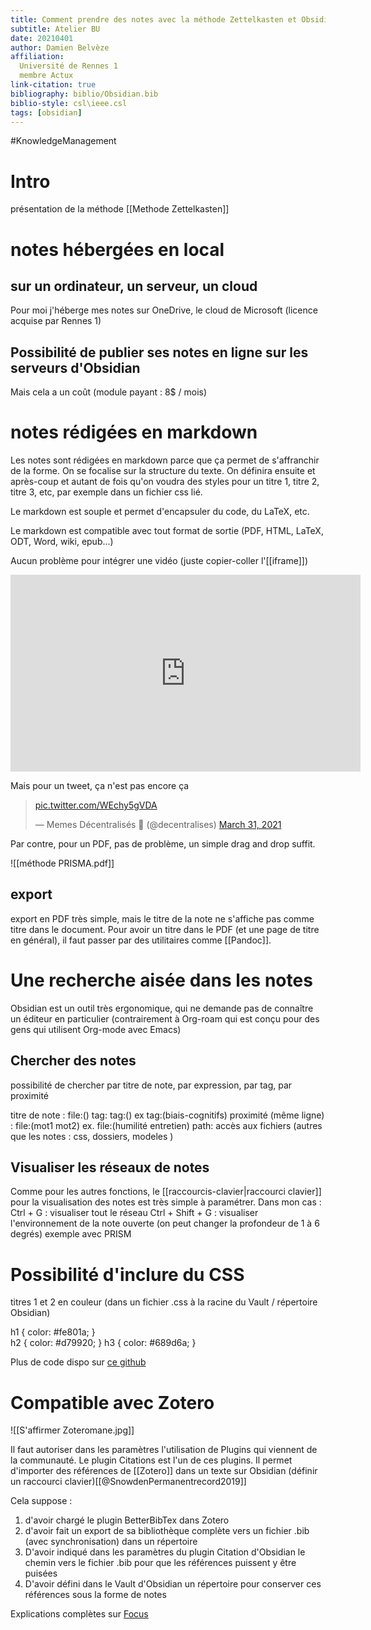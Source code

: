 ```yaml
---
title: Comment prendre des notes avec la méthode Zettelkasten et Obsidian
subtitle: Atelier BU
date: 20210401
author: Damien Belvèze
affiliation: 
  Université de Rennes 1
  membre Actux
link-citation: true
bibliography: biblio/Obsidian.bib
biblio-style: csl\ieee.csl
tags: [obsidian]
---
```


#KnowledgeManagement

# Intro

présentation de la méthode [[Methode Zettelkasten]]

# notes hébergées en local

## sur un ordinateur, un serveur, un cloud

Pour moi j'héberge mes notes sur OneDrive, le cloud de Microsoft (licence acquise par Rennes 1)

## Possibilité de publier ses notes en ligne sur les serveurs d'Obsidian

Mais cela a un coût (module payant : 8$ / mois)

# notes rédigées en markdown

Les notes sont rédigées en markdown parce que ça permet de s'affranchir de la forme. On se focalise sur la structure du texte. On définira ensuite et après-coup et autant de fois qu'on voudra des styles pour un titre 1, titre 2, titre 3, etc, par exemple dans un fichier css lié.

Le markdown est souple et permet d'encapsuler du code, du LaTeX, etc. 

Le markdown est compatible avec tout format de sortie (PDF, HTML, LaTeX, ODT, Word, wiki, epub...)

Aucun problème pour intégrer une vidéo (juste copier-coller l'[[iframe]])

<iframe width="560" height="315" src="https://www.youtube.com/embed/QgbLb6QCK88" title="YouTube video player" frameborder="0" allow="accelerometer; autoplay; clipboard-write; encrypted-media; gyroscope; picture-in-picture" allowfullscreen></iframe>

Mais pour un tweet, ça n'est pas encore ça

<blockquote class="twitter-tweet"><p lang="und" dir="ltr"><a href="https://t.co/WEchy5gVDA">pic.twitter.com/WEchy5gVDA</a></p>&mdash; Memes Décentralisés 🥐 (@decentralises) <a href="https://twitter.com/decentralises/status/1377240168017637381?ref_src=twsrc%5Etfw">March 31, 2021</a></blockquote> <script async src="https://platform.twitter.com/widgets.js" charset="utf-8"></script>




Par contre, pour un PDF, pas de problème, un simple drag and drop suffit.

![[méthode PRISMA.pdf]]

## export

export en PDF très simple, mais le titre de la note ne s'affiche pas comme titre dans le document. 
Pour avoir un titre dans le PDF (et une page de titre en général), il faut passer par des utilitaires comme [[Pandoc]].

# Une recherche aisée dans les notes 
Obsidian est un outil très ergonomique, qui ne demande pas de connaître un éditeur en particulier (contrairement à Org-roam qui est conçu pour des gens qui utilisent Org-mode avec Emacs)

## Chercher des notes

possibilité de chercher par titre de note, par expression, par tag, par proximité

titre de note : file:()
tag: tag:() ex tag:(biais-cognitifs)
proximité (même ligne) : file:(mot1 mot2)
ex. file:(humilité entretien)
path: accès aux fichiers (autres que les notes : css, dossiers, modeles )

## Visualiser les réseaux de notes

Comme pour les autres fonctions, le [[raccourcis-clavier|raccourci clavier]] pour la visualisation des notes est très simple à paramétrer.
Dans mon cas : 
Ctrl + G : visualiser tout le réseau
Ctrl + Shift + G : visualiser l'environnement de la note ouverte (on peut changer la profondeur de 1 à 6 degrés)
exemple avec PRISM


# Possibilité d'inclure du CSS

titres 1 et 2 en couleur (dans un fichier .css à la racine du Vault / répertoire Obsidian)

h1 { color: \#fe801a; }  
h2 { color: \#d79920; }
h3 { color: \#689d6a; }

Plus de code dispo sur [ce github](https://github.com/Dmitriy-Shulha/obsidian-css-snippets/tree/develop/Snippets)

# Compatible avec Zotero

![[S'affirmer Zoteromane.jpg]]

Il faut autoriser dans les paramètres l'utilisation de Plugins qui viennent de la communauté. 
Le plugin Citations est l'un de ces plugins. 
Il permet d'importer des références de [[Zotero]] dans un texte sur Obsidian (définir un raccourci clavier)[[@SnowdenPermanentrecord2019]]

Cela suppose :  
1. d'avoir chargé le plugin BetterBibTex dans Zotero
2. d'avoir fait un export de sa bibliothèque complète vers un fichier .bib (avec synchronisation) dans un répertoire
3. D'avoir indiqué dans les paramètres du plugin Citation d'Obsidian le chemin vers le fichier .bib pour que les références puissent y être puisées
4. D'avoir défini dans le Vault d'Obsidian un répertoire pour conserver ces références sous la forme de notes

Explications complètes sur [Focus](https://focus.univ-rennes1.fr/zotero/latex#s-lg-box-wrapper-18262956)








